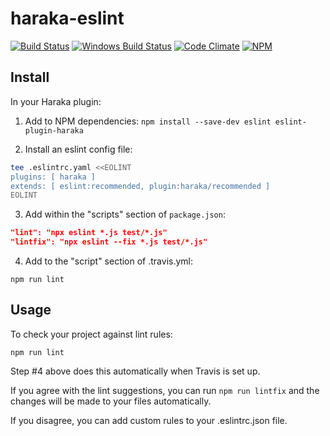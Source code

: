 # haraka-eslint

[![Build Status][ci-img]][ci-url]
[![Windows Build Status][ci-win-img]][ci-win-url]
[![Code Climate][clim-img]][clim-url]
[![NPM][npm-img]][npm-url]

## Install

In your Haraka plugin:

1. Add to NPM dependencies:
    `npm install --save-dev eslint eslint-plugin-haraka`

2. Install an eslint config file:

```sh
tee .eslintrc.yaml <<EOLINT
plugins: [ haraka ]
extends: [ eslint:recommended, plugin:haraka/recommended ]
EOLINT
```

3. Add within the "scripts" section of `package.json`:

```json
"lint": "npx eslint *.js test/*.js"
"lintfix": "npx eslint --fix *.js test/*.js"
```

4. Add to the "script" section of .travis.yml:

`npm run lint`

## Usage

To check your project against lint rules:

`npm run lint`

Step #4 above does this automatically when Travis is set up.

If you agree with the lint suggestions, you can run `npm run lintfix` and the changes will be made to your files automatically.

If you disagree, you can add custom rules to your .eslintrc.json file.


<!-- leave these buried at the bottom of the document -->
[ci-img]: https://travis-ci.org/haraka/haraka-eslint.svg
[ci-url]: https://travis-ci.org/haraka/haraka-eslint
[ci-win-img]: https://ci.appveyor.com/api/projects/status/CHANGETHIS?svg=true
[ci-win-url]: https://ci.appveyor.com/project/msimerson/haraka-eslint
[clim-img]: https://codeclimate.com/github/haraka/haraka-eslint/badges/gpa.svg
[clim-url]: https://codeclimate.com/github/haraka/haraka-eslint
[npm-img]: https://nodei.co/npm/eslint-plugin-haraka.png
[npm-url]: https://www.npmjs.com/package/eslint-plugin-haraka
